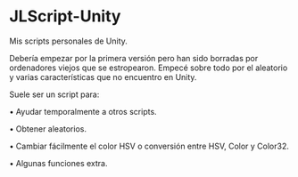 # JLScript-Unity
Mis scripts personales de Unity.

Debería empezar por la primera versión pero han sido borradas por ordenadores viejos que se estropearon.
Empecé sobre todo por el aleatorio y varias características que no encuentro en Unity.

Suele ser un script para:

• Ayudar temporalmente a otros scripts.

• Obtener aleatorios.

• Cambiar fácilmente el color HSV o conversión entre HSV, Color y Color32.

• Algunas funciones extra.
